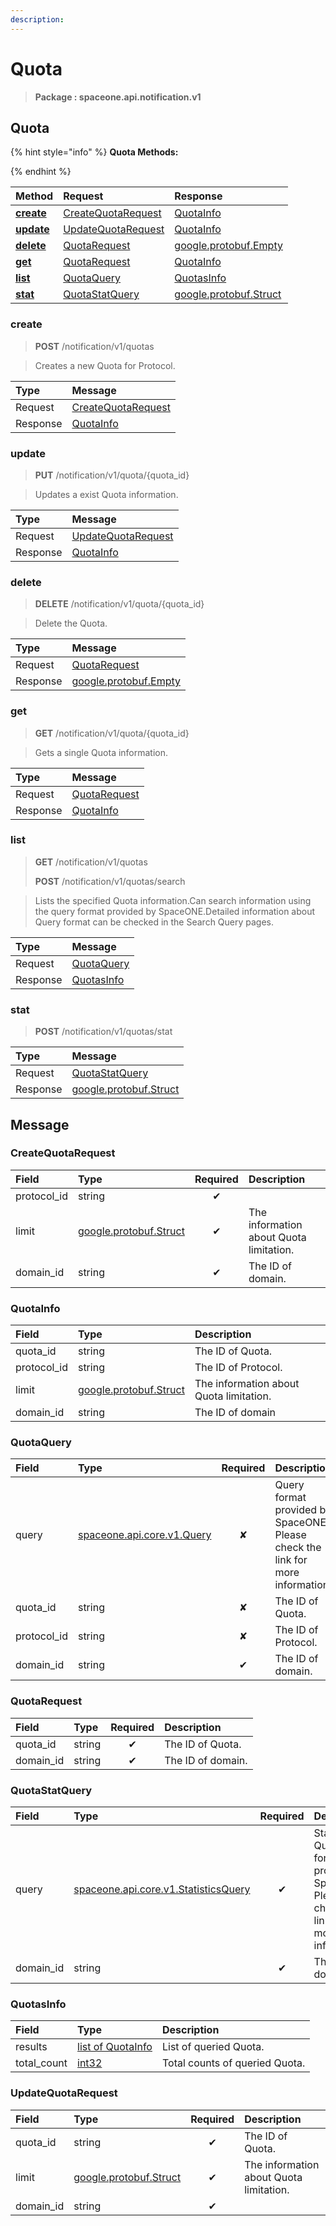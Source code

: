 ```yaml
---
description:  
---
```

# Quota

>  **Package : spaceone.api.notification.v1**

## Quota

{% hint style="info" %}
**Quota Methods:**

{%  endhint %}


| Method | Request | Response |
| :----- | :-------- | :-------- |
| [**create**](quota.md#create)|   [CreateQuotaRequest](quota.md#createquotarequest) |   [QuotaInfo](quota.md#quotainfo) |
| [**update**](quota.md#update)|   [UpdateQuotaRequest](quota.md#updatequotarequest) |   [QuotaInfo](quota.md#quotainfo) |
| [**delete**](quota.md#delete)|   [QuotaRequest](quota.md#quotarequest) |  [google.protobuf.Empty](https://github.com/protocolbuffers/protobuf/blob/master/src/google/protobuf/empty.proto)|
| [**get**](quota.md#get)|   [QuotaRequest](quota.md#quotarequest) |   [QuotaInfo](quota.md#quotainfo) |
| [**list**](quota.md#list)|   [QuotaQuery](quota.md#quotaquery) |   [QuotasInfo](quota.md#quotasinfo) |
| [**stat**](quota.md#stat)|   [QuotaStatQuery](quota.md#quotastatquery) |  [google.protobuf.Struct](https://github.com/protocolbuffers/protobuf/blob/master/src/google/protobuf/struct.proto)| 
 

 
### create
> **POST** /notification/v1/quotas
>

> Creates a new Quota for Protocol.

| Type | Message |
| :--- | :--- |
| Request | [CreateQuotaRequest](quota.md#createquotarequest) |
| Response |  [QuotaInfo](quota.md#quotainfo)  |
 
 

 
### update
> **PUT** /notification/v1/quota/{quota_id}
>

> Updates a exist Quota information.

| Type | Message |
| :--- | :--- |
| Request | [UpdateQuotaRequest](quota.md#updatequotarequest) |
| Response |  [QuotaInfo](quota.md#quotainfo)  |
 
 

 
### delete
> **DELETE** /notification/v1/quota/{quota_id}
>

> Delete the Quota.

| Type | Message |
| :--- | :--- |
| Request | [QuotaRequest](quota.md#quotarequest) |
| Response | [google.protobuf.Empty](https://github.com/protocolbuffers/protobuf/blob/master/src/google/protobuf/empty.proto) |
 
 

 
### get
> **GET** /notification/v1/quota/{quota_id}
>

> Gets a single Quota information.

| Type | Message |
| :--- | :--- |
| Request | [QuotaRequest](quota.md#quotarequest) |
| Response |  [QuotaInfo](quota.md#quotainfo)  |
 
 

 
### list
> **GET** /notification/v1/quotas
>
> **POST** /notification/v1/quotas/search


> Lists the specified Quota information.Can search information using the query format provided by SpaceONE.Detailed information about Query format can be checked in the Search Query pages.

| Type | Message |
| :--- | :--- |
| Request | [QuotaQuery](quota.md#quotaquery) |
| Response |  [QuotasInfo](quota.md#quotasinfo)  |
 
 

 
### stat
> **POST** /notification/v1/quotas/stat
>


| Type | Message |
| :--- | :--- |
| Request | [QuotaStatQuery](quota.md#quotastatquery) |
| Response | [google.protobuf.Struct](https://github.com/protocolbuffers/protobuf/blob/master/src/google/protobuf/struct.proto) |


## 

## Message

### CreateQuotaRequest
| Field | Type | Required | Description |
| :--- | :--- | :---: | :--- |
| protocol_id |string|✔| |
| limit |[google.protobuf.Struct](https://github.com/protocolbuffers/protobuf/blob/master/src/google/protobuf/struct.proto)|✔| The information about Quota limitation.|
| domain_id |string|✔| The ID of domain.|

### QuotaInfo
| Field | Type |  Description |
| :--- | :--- | :--- |
| quota_id |string | The ID of Quota.|
| protocol_id |string | The ID of Protocol.|
| limit |[google.protobuf.Struct](https://github.com/protocolbuffers/protobuf/blob/master/src/google/protobuf/struct.proto) | The information about Quota limitation.|
| domain_id |string | The ID of domain|

### QuotaQuery
| Field | Type | Required | Description |
| :--- | :--- | :---: | :--- |
| query |[spaceone.api.core.v1.Query](https://spaceone-dev.gitbook.io/api-reference/common-v1/search-query)|✘| Query format provided by SpaceONE. Please check the link for more information.|
| quota_id |string|✘| The ID of Quota.|
| protocol_id |string|✘| The ID of Protocol.|
| domain_id |string|✔| The ID of domain.|

### QuotaRequest
| Field | Type | Required | Description |
| :--- | :--- | :---: | :--- |
| quota_id |string|✔| The ID of Quota.|
| domain_id |string|✔| The ID of domain.|

### QuotaStatQuery
| Field | Type | Required | Description |
| :--- | :--- | :---: | :--- |
| query |[spaceone.api.core.v1.StatisticsQuery](https://spaceone-dev.gitbook.io/api-reference/common-v1/statistics-query)|✔| Statistics Query format provided by SpaceONE. Please check the link for more information.|
| domain_id |string|✔| The ID of domain.|

### QuotasInfo
| Field | Type |  Description |
| :--- | :--- | :--- |
| results |[list of QuotaInfo](quota.md#quotainfo) | List of queried Quota.|
| total_count |[int32](https://github.com/protocolbuffers/protobuf/blob/master/src/google/protobuf/type.proto) | Total counts of queried Quota.|

### UpdateQuotaRequest
| Field | Type | Required | Description |
| :--- | :--- | :---: | :--- |
| quota_id |string|✔| The ID of Quota.|
| limit |[google.protobuf.Struct](https://github.com/protocolbuffers/protobuf/blob/master/src/google/protobuf/struct.proto)|✔| The information about Quota limitation.|
| domain_id |string|✔| |

